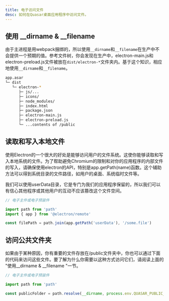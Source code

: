 ```yaml
---
title: 电子访问文件
desc: 如何在Quasar桌面应用程序中访问文件。
---
```


## 使用 __dirname & __filename
由于主进程是用webpack捆绑的，所以使用`__dirname`和`__filename`在生产中不会提供一个预期的值。参考文件树，你会发现在生产中，electron-main.js和electron-preload.js文件被放在`dist/electron-*`文件夹内。基于这个知识，相应地使用`__dirname`和`__filename`。

```bash
app.asar
└─ dist
   └─ electron-*
      ├─ js/...
      ├─ icons/
      ├─ node_modules/
      ├─ index.html
      ├─ package.json
      ├─ electron-main.js
      ├─ electron-preload.js
      └─ ...contents of /public
```

## 读取和写入本地文件
使用Electron的一个很大的好处是能够访问用户的文件系统。这使你能够读取和写入本地系统的文件。为了帮助避免Chromium的限制和对你的应用程序的内部文件的写入，请确保使用electron的API，特别是app.getPath(name)函数。这个辅助方法可以得到系统目录的文件路径，如用户的桌面、系统临时文件等。

我们可以使用userData目录，它是专门为我们的应用程序保留的，所以我们可以有信心其他程序或其他用户的互动不应该篡改这个文件空间。

```js
// 电子主件或电子预装件

import path from 'path'
import { app } from '@electron/remote'

const filePath = path.join(app.getPath('userData'), '/some.file')
```

## 访问公共文件夹

如果由于某种原因，你有重要的文件存放在/public文件夹中，你也可以通过下面的代码来访问这些文件。要了解为什么你需要以这种方式访问它们，请阅读上面的 "使用__dirname & __filename "一节。

```js
// 电子主件或电子预装件

import path from 'path'

const publicFolder = path.resolve(__dirname, process.env.QUASAR_PUBLIC_FOLDER)
```
